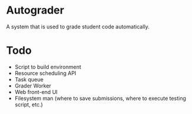 Autograder
============

A system that is used to grade student code automatically.


Todo
====

 - Script to build environment
 - Resource scheduling API
 - Task queue
 - Grader Worker
 - Web front-end UI
 - Filesystem man (where to save submissions, where to execute testing script, etc.)
